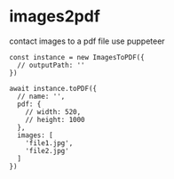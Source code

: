 # images2pdf

contact images to a pdf file use puppeteer

```
const instance = new ImagesToPDF({
  // outputPath: ''
})

await instance.toPDF({
  // name: '',
  pdf: {
    // width: 520,
    // height: 1000
  },
  images: [
    'file1.jpg',
    'file2.jpg'
  ]
})
```
